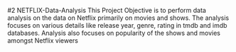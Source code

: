 #2 NETFLIX-Data-Analysis
This Project Objective is to perform data analysis on the data on Netflix primarily on movies and shows. The analysis focuses on various details like release year, genre, rating in tmdb and imdb databases. Analysis also focuses on popularity of the shows and movies amongst Netflix viewers
